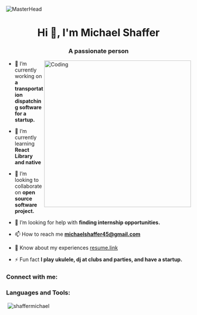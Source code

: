 ![MasterHead]([https://1.bp.blogspot.com/-7A4WynwLsM...](https://routerjockey.com/wp-content/uploads/2017/02/Matrix-code-gif.gif))

<h1 align="center">Hi 👋, I'm Michael Shaffer</h1>
<h3 align="center">A passionate person</h3>
<img align="right" alt="Coding" width="400" src="https://media.tenor.com/41I-iMyClCgAAAAd/programmer-programming.gif">

- 🔭 I’m currently working on **a transportation dispatching software for a startup.**

- 🌱 I’m currently learning **React Library and native**

- 👯 I’m looking to collaborate on **open source software project.**

- 🤝 I’m looking for help with **finding internship opportunities.**

- 📫 How to reach me **michaelshaffer45@gmail.com**

- 📄 Know about my experiences [resume.link](resume.link)

- ⚡ Fun fact **I play ukulele, dj at clubs and parties, and have a startup.**



<h3 align="left">Connect with me:</h3>
<p align="left">
</p>

<h3 align="left">Languages and Tools:</h3>

<p>&nbsp;<img align="center" src="https://github-readme-stats.vercel.app/api?username=shaffermichael&show_icons=true&locale=en" alt="shaffermichael" /></p>

